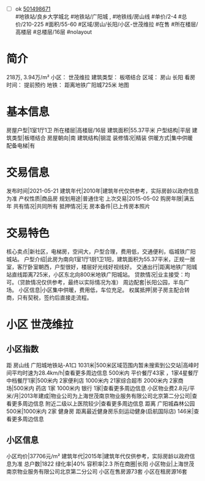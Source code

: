 - [ ] ok [501498671](https://bj.5i5j.com/ershoufang/501498671.html)  
 #地铁站/良乡大学城北 #地铁站/广阳城 ,  #地铁线/房山线
#单价/2-4 #总价/210-225 #面积/55-60   #区域/房山/长阳/小区-世茂维拉 #在售 #所在楼层/高楼层 #总楼层/16层 #nolayout 
# 简介 
 218万,  3.94万/m² 
小区： 世茂维拉
建筑类型： 板塔结合
区域： 房山 长阳
看房时间： 提前预约
地铁： 距离地铁广阳城725米 地图
# 基本信息 
 房屋户型|1室1厅1卫
所在楼层|高楼层/16层
建筑面积|55.37平米
户型结构|平层
建筑类型|板塔结合
房屋朝向|南
建筑结构|钢混
装修情况|精装
供暖方式|集中供暖
配备电梯|有
# 交易信息 
 发布时间|2021-05-21
建筑年代|2010年|建筑年代仅供参考，实际房龄以政府信息为准
产权性质|商品房
规划用途|普通住宅
上次交易|2015-05-02
购房年限|满五年
共有情况|共同所有
抵押情况|无
房本备件|已上传房本照片
# 交易特色 
 核心卖点|新社区，电梯房，空间大，户型合理，费用低，交通便利，临城铁广阳城站。
户型介绍|此房为南向1室1厅1厨1卫1阳，建筑面积为55.37平米，正规一居室，客厅卧室朝西，户型很好，楼层好光线好视线好。
交通出行|距离地铁广阳城站直线距离725米，小区东北向800米地铁广阳城站。
贷款情况|业主接受：均可。（贷款情况仅供参考，最终以实际情况为准）
周边配套|长阳公园，半岛广场。
小区信息|小区集中供暖，费用低，车位充足。
权属抵押|房子房主配合转商，只有契税，签约后直接走流程。
# 小区 世茂维拉
## 小区指数 
 距 房山线 广阳城地铁站-A1口 1031米|500米区域范围内暂未搜索到公交站|高峰时间平均时速为28.4km/h|查看更多周边信息
500米内 平价餐厅43家 ，1家4星餐厅
中档餐厅1家|500米内 2家便利店
1000米内 21家综合超市
2000米内 2家商场|500米内 药店 1家
1000米内 银行 1家|查看更多周边信息
小区物业费2.8元/平米/月|2013年建成|物业公司为上海世茂南京物业服务有限公司北京第二分公司|查看更多周边信息
附近二级以上医院较少|查看更多周边信息
距离 广阳城森林公园 500米|1000米内 2家 健身房
距离最近健身房乐刻运动健身(启航国际店) 146米|查看更多周边信息
## 小区信息 
 小区均价|37706元/m²
建筑年代|2015年|建筑年代仅供参考，实际房龄以政府信息为准
总户数|1822
绿化率|40%
容积率|2.3
所在商圈|长阳
小区物业|上海世茂南京物业服务有限公司北京第二分公司
小区在售房源73套
小区在租房源16套
